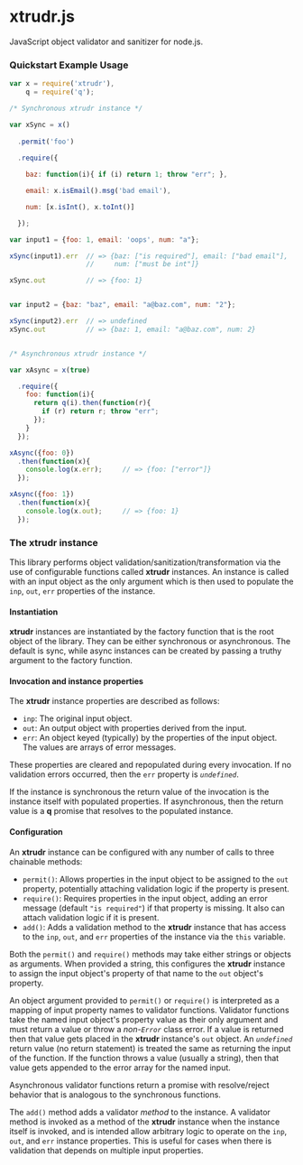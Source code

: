 # xtrudr.js

JavaScript object validator and sanitizer for node.js.

### Quickstart Example Usage

```javascript
var x = require('xtrudr'),
    q = require('q');

/* Synchronous xtrudr instance */

var xSync = x()
  
  .permit('foo')
  
  .require({

    baz: function(i){ if (i) return 1; throw "err"; },

    email: x.isEmail().msg('bad email'),

    num: [x.isInt(), x.toInt()]

  });  

var input1 = {foo: 1, email: 'oops', num: "a"};

xSync(input1).err  // => {baz: ["is required"], email: ["bad email"],
                   //     num: ["must be int"]}

xSync.out          // => {foo: 1}


var input2 = {baz: "baz", email: "a@baz.com", num: "2"};

xSync(input2).err  // => undefined
xSync.out          // => {baz: 1, email: "a@baz.com", num: 2}


/* Asynchronous xtrudr instance */

var xAsync = x(true)

  .require({
    foo: function(i){
      return q(i).then(function(r){ 
        if (r) return r; throw "err";
      });
    }
  });

xAsync({foo: 0})
  .then(function(x){
    console.log(x.err);     // => {foo: ["error"]}
  });    

xAsync({foo: 1})
  .then(function(x){
    console.log(x.out);     // => {foo: 1}
  });
```

### The xtrudr instance

This library performs object validation/sanitization/transformation
via the use of configurable functions called **xtrudr** instances.
An instance is called with an input object as the only argument which
is then used to populate the `inp`, `out`, `err` properties of the 
instance.

#### Instantiation

**xtrudr** instances are instantiated by the factory function that is 
the root object of the library.  They can be either synchronous or 
asynchronous.  The default is sync, while async instances can be 
created by passing a truthy argument to the factory function.

#### Invocation and instance properties
 
The **xtrudr** instance properties are described as follows:

* `inp`: The original input object.
* `out`: An output object with properties derived from the input.
* `err`: An object keyed (typically) by the properties of the input 
  object.  The values are arrays of error messages.

These properties are cleared and repopulated during every invocation.
If no validation errors occurred, then the `err` property is 
*`undefined`*.

If the instance is synchronous the return value of the invocation is
the instance itself with populated properties.  If asynchronous, then
the return value is a **q** promise that resolves to the populated
instance.

#### Configuration

An **xtrudr** instance can be configured with any number of calls to
three chainable methods: 

* `permit()`: Allows properties in the input object to be assigned to
  the `out` property, potentially attaching validation logic if the 
  property is present.
* `require()`: Requires properties in the input object, adding an 
  error message (default `"is required"`) if that property is missing.
  It also can attach validation logic if it is present.
* `add()`: Adds a validation method to the **xtrudr** instance that
  has access to the `inp`, `out`, and `err` properties of the instance
  via the `this` variable.  

Both the `permit()` and `require()` methods may take either strings or
objects as arguments.  When provided a string, this configures the 
**xtrudr** instance to assign the input object's property of that name
to the `out` object's property.

An object argument provided to `permit()` or `require()` is 
interpreted as a mapping of input property names to validator 
functions.  Validator functions take the named input object's property value as their only argument and must return a value or throw a 
*non-`Error`* class error.  If a value is returned then that value
gets placed in the **xtrudr** instance's `out` object.  An 
*`undefined`* return value (no return statement) is treated the same
as returning the input of the function.  If the function throws a 
value (usually a string), then that value gets appended to the error
array for the named input.

Asynchronous validator functions return a promise with resolve/reject
behavior that is analogous to the synchronous functions.

The `add()` method adds a validator *method* to the instance.  A 
validator method is invoked as a method of the **xtrudr** instance
when the instance itself is invoked, and is intended allow arbitrary
logic to operate on the `inp`, `out`, and `err` instance properties.
This is useful for cases when there is validation that depends on
multiple input properties.
